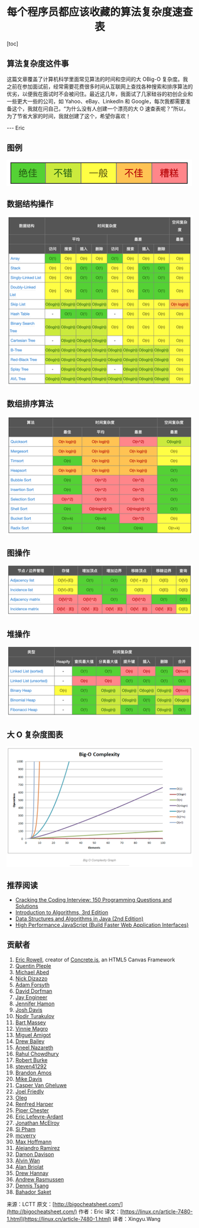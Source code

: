 <h1 align="center">每个程序员都应该收藏的算法复杂度速查表</h1>

[toc]



## 算法复杂度这件事

这篇文章覆盖了计算机科学里面常见算法的时间和空间的大 OBig-O 复杂度。我之前在参加面试前，经常需要花费很多时间从互联网上查找各种搜索和排序算法的优劣，以便我在面试时不会被问住。最近这几年，我面试了几家硅谷的初创企业和一些更大一些的公司，如 Yahoo、eBay、LinkedIn 和 Google，每次我都需要准备这个，我就在问自己，“为什么没有人创建一个漂亮的大 O 速查表呢？”所以，为了节省大家的时间，我就创建了这个，希望你喜欢！

--- Eric

## 图例
![Screen Shot 2020-04-15 at 13.57.50](../media/Screen%20Shot%202020-04-15%20at%2013.57.50.png)


## 数据结构操作
![Screen Shot 2020-04-15 at 13.58.02](../media/Screen%20Shot%202020-04-15%20at%2013.58.02.png)


## 数组排序算法
![Screen Shot 2020-04-15 at 13.58.13](../media/Screen%20Shot%202020-04-15%20at%2013.58.13.png)


## 图操作
![Screen Shot 2020-04-15 at 13.58.23](../media/Screen%20Shot%202020-04-15%20at%2013.58.23.png)


## 堆操作
![Screen Shot 2020-04-15 at 13.58.30](../media/Screen%20Shot%202020-04-15%20at%2013.58.30.png)


## 大 O 复杂度图表
![Screen Shot 2020-04-15 at 13.59.00](../media/Screen%20Shot%202020-04-15%20at%2013.59.00.png)

## 推荐阅读
- [Cracking the Coding Interview: 150 Programming Questions and Solutions](http://www.amazon.com/gp/product/098478280X/ref=as_li_tl?ie=UTF8&camp=1789&creative=390957&creativeASIN=098478280X&linkCode=as2&tag=htcatu-20&linkId=B6WXIEKJHEBBWJ7B)
- [Introduction to Algorithms, 3rd Edition](http://www.amazon.com/gp/product/0262033844/ref=as_li_tl?ie=UTF8&camp=1789&creative=390957&creativeASIN=0262033844&linkCode=as2&tag=htcatu-20&linkId=J2PHCTWEAND3YQF4)
- [Data Structures and Algorithms in Java (2nd Edition)](http://www.amazon.com/gp/product/0672324539/ref=as_li_tl?ie=UTF8&camp=1789&creative=390957&creativeASIN=0672324539&linkCode=as2&tag=htcatu-20&linkId=Y4KPAZH5PFHYXMBA)
- [High Performance JavaScript (Build Faster Web Application Interfaces)](http://www.amazon.com/gp/product/059680279X/ref=as_li_tl?ie=UTF8&camp=1789&creative=390957&creativeASIN=059680279X&linkCode=as2&tag=htcatu-20&linkId=WUNMGD5EARDJZKTT)

## 贡献者

1. [Eric Rowell](https://github.com/ericdrowell), creator of [Concrete.js](http://www.concretejs.com/), an HTML5 Canvas Framework
2. [Quentin Pleple](https://github.com/qpleple)
3. [Michael Abed](https://github.com/vault)
4. [Nick Dizazzo](https://github.com/ndizazzo)
5. [Adam Forsyth](https://github.com/agfor)
6. [David Dorfman](https://github.com/d3dave)
7. [Jay Engineer](https://github.com/jay754)
8. [Jennifer Hamon](https://github.com/jhamon)
9. [Josh Davis](https://github.com/jdavis)
10. [Nodir Turakulov](https://github.com/nodirt)
11. [Bart Massey](https://github.com/BartMassey)
12. [Vinnie Magro](https://github.com/vmagro)
13. [Miguel Amigot](https://github.com/miguel5)
14. [Drew Bailey](https://github.com/makosblade)
15. [Aneel Nazareth](https://github.com/WanderingStar)
16. [Rahul Chowdhury](https://github.com/rahulc93)
17. [Robert Burke](https://github.com/sharpobject)
18. [steven41292](https://github.com/steven41292)
19. [Brandon Amos](https://github.com/bamos)
20. [Mike Davis](https://github.com/dodgymike)
21. [Casper Van Gheluwe](https://github.com/caspervg)
22. [Joel Friedly](https://github.com/jfriedly)
23. [Oleg](https://github.com/cristaloleg)
24. [Renfred Harper](https://github.com/renfredxh)
25. [Piper Chester](https://github.com/piperchester)
26. [Eric Lefevre-Ardant](https://github.com/elefevre)
27. [Jonathan McElroy](https://github.com/jonathanmcelroy)
28. [Si Pham](https://github.com/phamtrisi)
29. [mcverry](https://github.com/mcverry)
30. [Max Hoffmann](https://github.com/mhoffman)
31. [Alejandro Ramirez](https://github.com/j4n0)
32. [Damon Davison](https://github.com/allolex)
33. [Alvin Wan](https://github.com/alvinwan)
34. [Alan Briolat](https://github.com/alanbriolat)
35. [Drew Hannay](https://github.com/drewhannay)
36. [Andrew Rasmussen](https://github.com/andyras)
37. [Dennis Tsang](https://github.com/DennisTT)
38. [Bahador Saket](https://github.com/BahadorSaket)

来源：LCTT
原文：[http://bigocheatsheet.com/](http://bigocheatsheet.com/)
作者：Eric
译文：[https://linux.cn/article-7480-1.html](https://linux.cn/article-7480-1.html)
译者：Xingyu.Wang